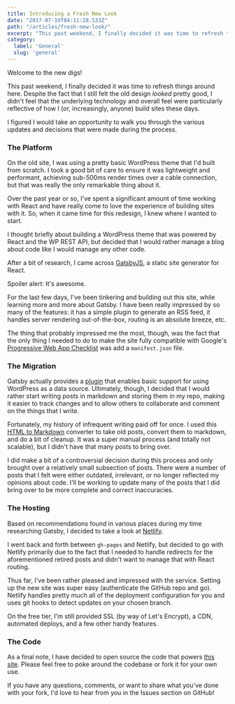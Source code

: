 ```yaml
---
title: Introducing a Fresh New Look
date: "2017-07-19T04:11:28.533Z"
path: "/articles/fresh-new-look/"
excerpt: "This past weekend, I finally decided it was time to refresh things around here. Despite the fact that I still felt the old design looked pretty good, I didn't feel that the underlying technology and overall feel were particularly reflective of how I (or, increasingly, anyone) build sites these days."
category:
  label: 'General'
  slug: 'general'
---
```


Welcome to the new digs!

This past weekend, I finally decided it was time to refresh things around here. Despite the fact that I still felt the old design *looked* pretty good, I didn't feel that the underlying technology and overall feel were particularly reflective of how I (or, increasingly, anyone) build sites these days.

I figured I would take an opportunity to walk you through the various updates and decisions that were made during the process.

### The Platform

On the old site, I was using a pretty basic WordPress theme that I'd built from scratch. I took a good bit of care to ensure it was lightweight and performant, achieving sub-500ms render times over a cable connection, but that was really the only remarkable thing about it.

Over the past year or so, I've spent a significant amount of time working with React and have really come to love the experience of building sites with it. So, when it came time for this redesign, I knew where I wanted to start.

I thought briefly about building a WordPress theme that was powered by React and the WP REST API, but decided that I would rather manage a blog about code like I would manage any other code.

After a bit of research, I came across [GatsbyJS](https://www.gatsbyjs.org/), a static site generator for React.

Spoiler alert: It's awesome.

For the last few days, I've been tinkering and building out this site, while learning more and more about Gatsby. I have been really impressed by so many of the features: it has a simple plugin to generate an RSS feed, it handles server rendering out-of-the-box, routing is an absolute breeze, etc.

The thing that probably impressed me the most, though, was the fact that the only thing I needed to do to make the site fully compatible with Google's [Progressive Web App Checklist](https://developers.google.com/web/progressive-web-apps/checklist) was add a `manifest.json` file.

### The Migration

Gatsby actually provides a [plugin](https://www.gatsbyjs.org/packages/gatsby-source-wordpress/) that enables basic support for using WordPress as a data source. Ultimately, though, I decided that I would rather start writing posts in markdown and storing them in my repo, making it easier to track changes and to allow others to collaborate and comment on the things that I write.

Fortunately, my history of infrequent writing paid off for once. I used this [HTML to Markdown](https://domchristie.github.io/to-markdown/) converter to take old posts, convert them to markdown, and do a bit of cleanup. It was a super manual process (and totally not scalable), but I didn't have that many posts to bring over. 

I did make a bit of a controversial decision during this process and only brought over a relatively small subsection of posts. There were a number of posts that I felt were either outdated, irrelevant, or no longer reflected my opinions about code. I'll be working to update many of the posts that I did bring over to be more complete and correct inaccuracies. 

### The Hosting

Based on recommendations found in various places during my time researching Gatsby, I decided to take a look at [Netlify](https://netlify.com). 

I went back and forth between `gh-pages` and Netlify, but decided to go with Netlify primarily due to the fact that I needed to handle redirects for the aforementioned retired posts and didn't want to manage that with React routing. 

Thus far, I've been rather pleased and impressed with the service. Setting up the new site was super easy (authenticate the GitHub repo and go). Netlify handles pretty much all of the deployment configuration for you and uses git hooks to detect updates on your chosen branch.

On the free tier, I'm still provided SSL (by way of Let's Encrypt), a CDN, automated deploys, and a few other handy features.

### The Code

As a final note, I have decided to open source the code that powers [this site](https://github.com/jonbellah/jonbellah.com). Please feel free to poke around the codebase or fork it for your own use.

If you have any questions, comments, or want to share what you've done with your fork, I'd love to hear from you in the Issues section on GitHub!